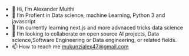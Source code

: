 - 👋 Hi, I’m Alexander Muithi
- 👀 I’m Profient in Data science, machine Learning, Python 3 and javascript
- 🌱 I’m currently learning next.js and more advnaced tricks data science
- 💞️ I’m looking to collaborate on open source AI projects, Data science,Software Engineering or Data engineering, or related fields.
- 📫 How to reach me mukunzialex47@gmail.com

<!---
alerti/alerti is a ✨ special ✨ repository because its `README.md` (this file) appears on your GitHub profile.
You can click the Preview link to take a look at your changes.
--->
